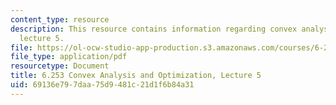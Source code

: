 ```yaml
---
content_type: resource
description: This resource contains information regarding convex analysis and optimization,
  lecture 5.
file: https://ol-ocw-studio-app-production.s3.amazonaws.com/courses/6-253-convex-analysis-and-optimization-spring-2012/69136e797daa75d9481c21d1f6b84a31_MIT6_253S12_lec05.pdf
file_type: application/pdf
resourcetype: Document
title: 6.253 Convex Analysis and Optimization, Lecture 5
uid: 69136e79-7daa-75d9-481c-21d1f6b84a31
---
```

